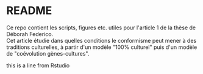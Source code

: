 # README

Ce repo contient les scripts, figures etc. utiles pour l'article 1 de la thèse de Déborah Federico. \
Cet article étudie dans quelles conditions le conformisme peut mener à des traditions culturelles, à partir d'un modèle "100% culturel" puis d'un modèle de "coévolution gènes-cultures".

this is a line from Rstudio

